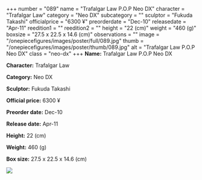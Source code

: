 +++
number = "089"
name = "Trafalgar Law P.O.P Neo DX"
character = "Trafalgar Law"
category = "Neo DX"
subcategory = ""
sculptor = "Fukuda Takashi"
officialprice = "6300 ¥"
preorderdate = "Dec-10"
releasedate = "Apr-11"
reedition1 = ""
reedition2 = ""
height = "22 (cm)"
weight = "460 (g)"
boxsize = "27.5 x 22.5 x 14.6 (cm)"
observations = ""
image = "/onepiecefigures/images/poster/full/089.jpg"
thumb = "/onepiecefigures/images/poster/thumb/089.jpg"
alt = "Trafalgar Law P.O.P Neo DX"
class = "neo-dx"
+++
**Name:** Trafalgar Law P.O.P Neo DX

**Character:** Trafalgar Law

**Category:** Neo DX 

**Sculptor:** Fukuda Takashi

**Official price:** 6300 ¥

**Preorder date:** Dec-10

**Release date:** Apr-11

**Height:** 22 (cm)

**Weight:** 460 (g)

**Box size:** 27.5 x 22.5 x 14.6 (cm)

<img src="/onepiecefigures/images/poster/thumb/089.jpg">